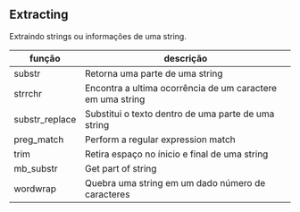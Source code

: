## Extracting

Extraindo strings ou informações de uma string.

função | descrição
--- | ---
substr | Retorna uma parte de uma string
strrchr | Encontra a ultima ocorrência de um caractere em uma string
substr_replace | Substitui o texto dentro de uma parte de uma string
preg_match | Perform a regular expression match
trim | Retira espaço no ínicio e final de uma string
mb_substr | Get part of string
wordwrap | Quebra uma string em um dado número de caracteres
